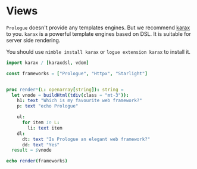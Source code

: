# Views

`Prologue` doesn't provide any templates engines. But we recommend [karax](https://github.com/pragmagic/karax) to you. `karax` is a powerful template engines based on DSL. It is suitable for server side rendering.

You should use `nimble install karax` or `logue extension karax` to install it.

```nim
import karax / [karaxdsl, vdom]

const frameworks = ["Prologue", "Httpx", "Starlight"]


proc render*(L: openarray[string]): string =
  let vnode = buildHtml(tdiv(class = "mt-3")):
    h1: text "Which is my favourite web framework?"
    p: text "echo Prologue"

    ul:
      for item in L:
        li: text item
    dl:
      dt: text "Is Prologue an elegant web framework?"
      dd: text "Yes"
  result = $vnode

echo render(frameworks)
```
